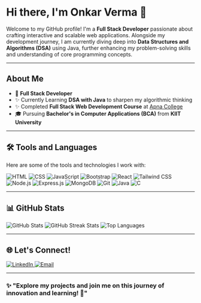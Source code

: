 # Hi there, I'm Onkar Verma 👋

Welcome to my GitHub profile! I'm a **Full Stack Developer** passionate about crafting interactive and scalable web applications. Alongside my development journey, I am currently diving deep into **Data Structures and Algorithms (DSA)** using Java, further enhancing my problem-solving skills and understanding of core programming concepts.

---

## About Me

- 💼 **Full Stack Developer**
- ✨ Currently Learning **DSA with Java** to sharpen my algorithmic thinking
- ✨ Completed **Full Stack Web Development Course** at [Apna College](https://www.apnacollege.in/)
- 🎓 Pursuing **Bachelor's in Computer Applications (BCA)** from **KIIT University**

---
## 🛠️ Tools and Languages

Here are some of the tools and technologies I work with:

<div align="left">
  <img src="https://img.shields.io/badge/HTML-E34F26?style=for-the-badge&logo=html5&logoColor=white" alt="HTML" />
  <img src="https://img.shields.io/badge/CSS-1572B6?style=for-the-badge&logo=css3&logoColor=white" alt="CSS" />
  <img src="https://img.shields.io/badge/JavaScript-F7DF1E?style=for-the-badge&logo=javascript&logoColor=black" alt="JavaScript" />
  <img src="https://img.shields.io/badge/Bootstrap-7952B3?style=for-the-badge&logo=bootstrap&logoColor=white" alt="Bootstrap" />
  <img src="https://img.shields.io/badge/React-61DAFB?style=for-the-badge&logo=react&logoColor=black" alt="React" />
  <img src="https://img.shields.io/badge/TailwindCSS-06B6D4?style=for-the-badge&logo=tailwindcss&logoColor=white" alt="Tailwind CSS" />
  <img src="https://img.shields.io/badge/Node.js-339933?style=for-the-badge&logo=nodedotjs&logoColor=white" alt="Node.js" />
  <img src="https://img.shields.io/badge/Express.js-000000?style=for-the-badge&logo=express&logoColor=white" alt="Express.js" />
  <img src="https://img.shields.io/badge/MongoDB-47A248?style=for-the-badge&logo=mongodb&logoColor=white" alt="MongoDB" />
  <img src="https://img.shields.io/badge/Git-F05032?style=for-the-badge&logo=git&logoColor=white" alt="Git" />
  <img src="https://img.shields.io/badge/Java-007396?style=for-the-badge&logo=java&logoColor=white" alt="Java" />
  <img src="https://img.shields.io/badge/C-A8B9CC?style=for-the-badge&logo=c&logoColor=white" alt="C" />
</div>

---

## 📊 GitHub Stats

<div align="left">
  <img src="https://github-readme-stats.vercel.app/api?username=onkar-verma&show_icons=true&theme=radical" alt="GitHub Stats" />
  <img src="https://github-readme-streak-stats.herokuapp.com/?user=onkar-verma&theme=radical" alt="GitHub Streak Stats" />
  <img src="https://github-readme-stats.vercel.app/api/top-langs/?username=onkar-verma&layout=compact&theme=radical" alt="Top Languages" />
</div>

---

## 🌐 Let's Connect!

<div align="left">
  <a href="https://www.linkedin.com/in/onkarverma/">
    <img src="https://img.shields.io/badge/LinkedIn-0A66C2?style=for-the-badge&logo=linkedin&logoColor=white" alt="LinkedIn" />
  </a>
  <a href="mailto:onkarverma096@gmail.com">
    <img src="https://img.shields.io/badge/Email-D14836?style=for-the-badge&logo=gmail&logoColor=white" alt="Email" />
  </a>
</div>

---

### ✨ "Explore my projects and join me on this journey of innovation and learning! 🚀"
